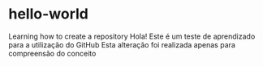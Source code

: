 # hello-world
Learning how to create a repository
Hola! Este é um teste de aprendizado para a utilização do GitHub
Esta alteração foi realizada apenas para compreensão do conceito 
